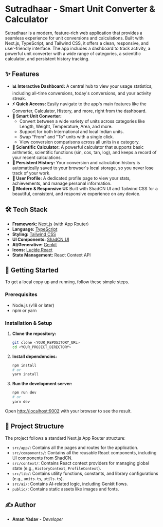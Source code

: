 # Sutradhaar - Smart Unit Converter & Calculator

Sutradhaar is a modern, feature-rich web application that provides a seamless experience for unit conversions and calculations. Built with Next.js, TypeScript, and Tailwind CSS, it offers a clean, responsive, and user-friendly interface. The app includes a dashboard to track activity, a powerful unit converter with a wide range of categories, a scientific calculator, and persistent history tracking.

## ✨ Features

- **📊 Interactive Dashboard:** A central hub to view your usage statistics, including all-time conversions, today's conversions, and your activity streak.
- **⚡ Quick Access:** Easily navigate to the app's main features like the Converter, Calculator, History, and more, right from the dashboard.
- **🔄 Smart Unit Converter:**
  - Convert between a wide variety of units across categories like Length, Weight, Temperature, Area, and more.
  - Support for both International and local Indian units.
  - Swap "From" and "To" units with a single click.
  - View conversion comparisons across all units in a category.
- **🧮 Scientific Calculator:** A powerful calculator that supports basic arithmetic, scientific functions (sin, cos, tan, log), and keeps a record of your recent calculations.
- **📜 Persistent History:** Your conversion and calculation history is automatically saved to your browser's local storage, so you never lose track of your work.
- **👤 User Profile:** A dedicated profile page to view your stats, achievements, and manage personal information.
- **🎨 Modern & Responsive UI:** Built with ShadCN UI and Tailwind CSS for a beautiful, consistent, and responsive experience on any device.

## 🛠️ Tech Stack

- **Framework:** [Next.js](https://nextjs.org/) (with App Router)
- **Language:** [TypeScript](https://www.typescriptlang.org/)
- **Styling:** [Tailwind CSS](https://tailwindcss.com/)
- **UI Components:** [ShadCN UI](https://ui.shadcn.com/)
- **AI/Generative:** [Genkit](https://firebase.google.com/docs/genkit)
- **Icons:** [Lucide React](https://lucide.dev/guide/packages/lucide-react)
- **State Management:** React Context API

## 🚀 Getting Started

To get a local copy up and running, follow these simple steps.

### Prerequisites

- Node.js (v18 or later)
- npm or yarn

### Installation & Setup

1.  **Clone the repository:**
    ```sh
    git clone <YOUR_REPOSITORY_URL>
    cd <YOUR_PROJECT_DIRECTORY>
    ```

2.  **Install dependencies:**
    ```sh
    npm install
    # or
    yarn install
    ```

3.  **Run the development server:**
    ```sh
    npm run dev
    # or
    yarn dev
    ```

Open [http://localhost:9002](http://localhost:9002) with your browser to see the result.

## 📂 Project Structure

The project follows a standard Next.js App Router structure:

-   `src/app/`: Contains all the pages and routes for the application.
-   `src/components/`: Contains all the reusable React components, including UI components from ShadCN.
-   `src/context/`: Contains React context providers for managing global state (e.g., `HistoryContext`, `ProfileContext`).
-   `src/lib/`: Contains utility functions, constants, and library configurations (e.g., `units.ts`, `utils.ts`).
-   `src/ai/`: Contains AI-related logic, including Genkit flows.
-   `public/`: Contains static assets like images and fonts.

## ✍️ Author

-   **Aman Yadav** - *Developer*
